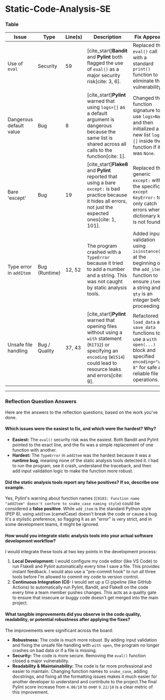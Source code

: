 # Static-Code-Analysis-SE


### Table

| Issue | Type | Line(s) | Description | Fix Approach |
| --- | --- | --- | --- | --- |
| Use of `eval` | Security | 59 | [cite_start]**Bandit** and **Pylint** both flagged the use of `eval()` as a major security risk[cite: 3, 6]. | Replaced the `eval()` call with a standard `print()` function to eliminate the vulnerability. |
| Dangerous default value | Bug | 8 | [cite_start]**Pylint** warned that using `logs=[]` as a default argument is dangerous because the same list is shared across all calls to the function[cite: 1]. | Changed the function signature to use `logs=None` and then initialized a new list `logs = []` inside the function if it was `None`. |
| Bare 'except' | Bug | 19 | [cite_start]**Flake8** and **Pylint** reported that using a bare `except:` is bad practice because it hides all errors, not just the expected ones[cite: 1, 101]. | Replaced the generic `except:` with the specific `except KeyError:` to only catch errors where a dictionary key is not found. |
| Type error in `addItem` | Bug (Runtime) | 12, 52 | The program crashed with a `TypeError` because it tried to add a number and a string. This was not caught by static analysis tools. | Added input validation using `isinstance()` at the beginning of the `add_item` function to ensure `item` is a string and `qty` is an integer before proceeding. |
| Unsafe file handling | Bug / Quality | 37, 43 | [cite_start]**Pylint** warned that opening files without using a `with` statement (`R1732`) or specifying an `encoding` (`W1514`) could lead to resource leaks and errors[cite: 9]. | Refactored the `load_data` and `save_data` functions to use a `with open(...)` block and specified `encoding="utf-8"` for safe and reliable file operations. |

---

### Reflection Question Answers

Here are the answers to the reflection questions, based on the work you've done.

#### Which issues were the easiest to fix, and which were the hardest? Why?

* **Easiest:** The `eval()` security risk was the easiest. Both Bandit and Pylint pointed to the exact line, and the fix was a simple replacement of one function with another.
* **Hardest:** The `TypeError` in `addItem` was the hardest because it was a **runtime bug**, meaning none of the static analysis tools detected it. I had to run the program, see it crash, understand the traceback, and then add input validation logic to make the function more robust.

#### Did the static analysis tools report any false positives? If so, describe one example.

Yes, Pylint's warning about function names (`C0103: Function name "addItem" doesn't conform to snake_case naming style`) could be considered a **false positive**. While `add_item` is the standard Python style (PEP 8), using `addItem` (camelCase) doesn't break the code or cause a bug. It's a stylistic preference, so flagging it as an "error" is very strict, and in some development teams, it might be ignored.

#### How would you integrate static analysis tools into your actual software development workflow?

I would integrate these tools at two key points in the development process:
1.  **Local Development:** I would configure my code editor (like VS Code) to run Flake8 and Pylint automatically every time I save a file. This provides instant feedback. I would also use a "pre-commit hook" to run all three tools before I'm allowed to commit my code to version control.
2.  **Continuous Integration (CI):** I would set up a CI pipeline (like GitHub Actions) to automatically run Pylint, Bandit, and Flake8 on the code every time a team member pushes changes. This acts as a quality gate to ensure that insecure or buggy code doesn't get merged into the main project.

#### What tangible improvements did you observe in the code quality, readability, or potential robustness after applying the fixes?

The improvements were significant across the board:
* **Robustness:** The code is much more robust. By adding input validation and fixing the unsafe file handling with `with open`, the program no longer crashes on bad data or if a file is missing.
* **Security:** The code is more secure. Removing the `eval()` function closed a major vulnerability.
* **Readability & Maintainability:** The code is far more professional and easier to maintain. Changing function names to `snake_case`, adding docstrings, and fixing all the formatting issues makes it much easier for another developer to understand and contribute to the project.The final Pylint score increase from `4.80/10` to over `9.22/10` is a clear metric of this improvement.
